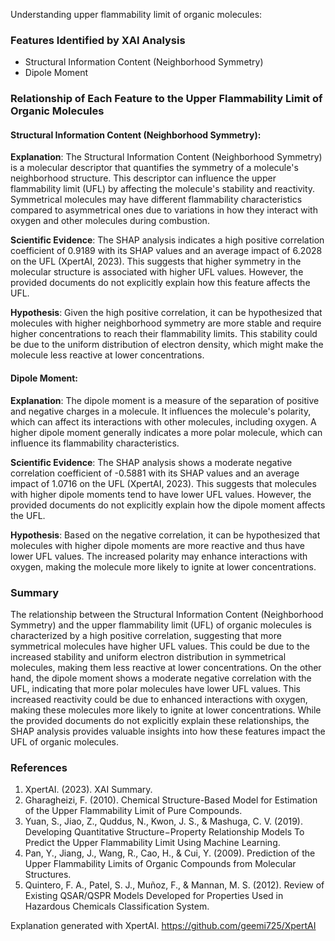Understanding upper flammability limit of organic molecules:
### Features Identified by XAI Analysis
- Structural Information Content (Neighborhood Symmetry)
- Dipole Moment

### Relationship of Each Feature to the Upper Flammability Limit of Organic Molecules

#### Structural Information Content (Neighborhood Symmetry):
**Explanation**: The Structural Information Content (Neighborhood Symmetry) is a molecular descriptor that quantifies the symmetry of a molecule's neighborhood structure. This descriptor can influence the upper flammability limit (UFL) by affecting the molecule's stability and reactivity. Symmetrical molecules may have different flammability characteristics compared to asymmetrical ones due to variations in how they interact with oxygen and other molecules during combustion.

**Scientific Evidence**: The SHAP analysis indicates a high positive correlation coefficient of 0.9189 with its SHAP values and an average impact of 6.2028 on the UFL (XpertAI, 2023). This suggests that higher symmetry in the molecular structure is associated with higher UFL values. However, the provided documents do not explicitly explain how this feature affects the UFL.

**Hypothesis**: Given the high positive correlation, it can be hypothesized that molecules with higher neighborhood symmetry are more stable and require higher concentrations to reach their flammability limits. This stability could be due to the uniform distribution of electron density, which might make the molecule less reactive at lower concentrations.

#### Dipole Moment:
**Explanation**: The dipole moment is a measure of the separation of positive and negative charges in a molecule. It influences the molecule's polarity, which can affect its interactions with other molecules, including oxygen. A higher dipole moment generally indicates a more polar molecule, which can influence its flammability characteristics.

**Scientific Evidence**: The SHAP analysis shows a moderate negative correlation coefficient of -0.5881 with its SHAP values and an average impact of 1.0716 on the UFL (XpertAI, 2023). This suggests that molecules with higher dipole moments tend to have lower UFL values. However, the provided documents do not explicitly explain how the dipole moment affects the UFL.

**Hypothesis**: Based on the negative correlation, it can be hypothesized that molecules with higher dipole moments are more reactive and thus have lower UFL values. The increased polarity may enhance interactions with oxygen, making the molecule more likely to ignite at lower concentrations.

### Summary
The relationship between the Structural Information Content (Neighborhood Symmetry) and the upper flammability limit (UFL) of organic molecules is characterized by a high positive correlation, suggesting that more symmetrical molecules have higher UFL values. This could be due to the increased stability and uniform electron distribution in symmetrical molecules, making them less reactive at lower concentrations. On the other hand, the dipole moment shows a moderate negative correlation with the UFL, indicating that more polar molecules have lower UFL values. This increased reactivity could be due to enhanced interactions with oxygen, making these molecules more likely to ignite at lower concentrations. While the provided documents do not explicitly explain these relationships, the SHAP analysis provides valuable insights into how these features impact the UFL of organic molecules.

### References
1. XpertAI. (2023). XAI Summary.
2. Gharagheizi, F. (2010). Chemical Structure-Based Model for Estimation of the Upper Flammability Limit of Pure Compounds.
3. Yuan, S., Jiao, Z., Quddus, N., Kwon, J. S., & Mashuga, C. V. (2019). Developing Quantitative Structure−Property Relationship Models To Predict the Upper Flammability Limit Using Machine Learning.
4. Pan, Y., Jiang, J., Wang, R., Cao, H., & Cui, Y. (2009). Prediction of the Upper Flammability Limits of Organic Compounds from Molecular Structures.
5. Quintero, F. A., Patel, S. J., Muñoz, F., & Mannan, M. S. (2012). Review of Existing QSAR/QSPR Models Developed for Properties Used in Hazardous Chemicals Classification System.

Explanation generated with XpertAI. https://github.com/geemi725/XpertAI